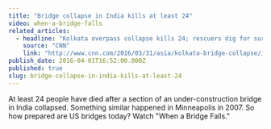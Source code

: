 ```yaml
---
title: "Bridge collapse in India kills at least 24"
video: when-a-bridge-falls
related_articles:
  - headline: "Kolkata overpass collapse kills 24; rescuers dig for survivors"
    source: "CNN"
    link: "http://www.cnn.com/2016/03/31/asia/kolkata-bridge-collapse/index.html"
publish_date: 2016-04-01T16:52:00.000Z
published: true
slug: bridge-collapse-in-india-kills-at-least-24
---
```

At least 24 people have died after a section of an under-construction bridge in India collapsed. Something similar happened in Minneapolis in 2007. So how prepared are US bridges today? Watch "When a Bridge Falls."

